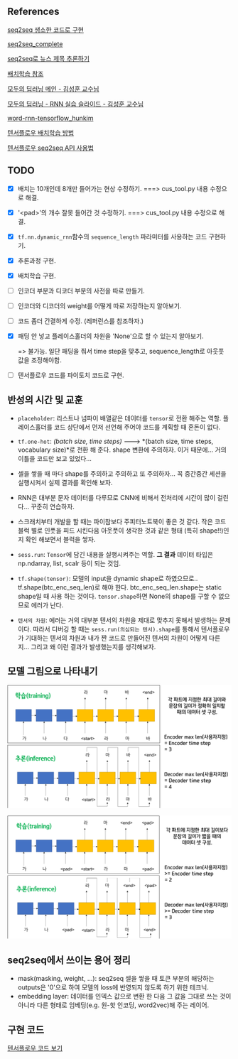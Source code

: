

## References

[seq2seq 생소한 코드로 구현](https://towardsdatascience.com/seq2seq-model-in-tensorflow-ec0c557e560f)

[seq2seq_complete](https://github.com/deep-diver/EN-FR-MLT-tensorflow/blob/master/dlnd_language_translationv2.ipynb)

[seq2seq로 뉴스 제목 추론하기](https://ratsgo.github.io/natural%20language%20processing/2017/03/12/s2s/)

[배치학습 참조](https://medium.com/trackin-datalabs/input-data-tf-data-%EC%9C%BC%EB%A1%9C-batch-%EB%A7%8C%EB%93%A4%EA%B8%B0-1c96f17c3696)

[모두의 딥러닝 메인 - 김성훈 교수님](https://hunkim.github.io/ml/)

[모두의 딥러닝 - RNN 실습 슬라이드 - 김성훈 교수님](https://docs.google.com/presentation/d/1UpZVnOvouIbXd0MAFBltSra5rRpsiJ-UyBUKGCrfYoo/edit#slide=id.g1ed9069b96_0_184)

[word-rnn-tensorflow_hunkim](https://github.com/hunkim/word-rnn-tensorflow)

[텐서플로우 배치학습 방법](https://hiseon.me/2018/04/15/tensorflow-dataset/)

[텐서플로우 seq2seq API 사용법](https://github.com/j-min/tf_tutorial_plus/blob/master/RNN_seq2seq/contrib_seq2seq/01_TrainingHelper.ipynb)



## TODO

- [x] 배치는 10개인데 8개만 들어가는 현상 수정하기. ===> cus_tool.py 내용 수정으로 해결.

- [x] '\<pad\>'의 개수 잘못 들어간 것 수정하기. ===> cus_tool.py 내용 수정으로 해결.

- [x] `tf.nn.dynamic_rnn`함수의 `sequence_length` 파라미터를 사용하는 코드 구현하기.

- [x] 추론과정 구현.

- [x] 배치학습 구현.

- [ ] 인코더 부분과 디코더 부분의 사전을 따로 만들기.

- [ ] 인코더와 디코더의 weight를 어떻게 따로 저장하는지 알아보기.

- [ ] 코드 좀더 간결하게 수정. (레퍼런스를 참조하자.)

- [x] 패딩 안 넣고 플레이스홀더의 차원을 'None'으로 할 수 있는지 알아보기.

  => 불가능. 일단 패딩을 줘서 time step을 맞추고, sequence_length로 아웃풋 값을 조정해야함.

- [ ] 텐서플로우 코드를 파이토치 코드로 구현.



## 반성의 시간 및 교훈

- `placeholder`: 리스트나 넘파이 배열같은 데이터를 `tensor`로 전환 해주는 역할. 플레이스홀더를 코드 상단에서 먼저 선언해 주어야 코드를 계획할 때 혼돈이 없다.

- `tf.one-hot`: *(batch size, time steps)* ---> *(batch size, time steps, vocabulary size)*로 전환 해 준다. shape 변환에 주의하자. 이거 때문에… 거의 이틀을 코드만 보고 있었다...

- 셀을 쌓을 때 마다 shape를 주의하고 주의하고 또 주의하자… 꼭 중간중간 세션을 실행시켜서 실제 결과를 확인해 보자.

- RNN은 대부분 문자 데이터를 다루므로 CNN에 비해서 전처리에 시간이 많이 걸린다… 꾸준히 연습하자.

- 스크래치부터 개발을 할 때는 파이참보다 주피터노트북이 좋은 것 같다. 작은 코드 블럭 별로 인풋을 피드 시킨다음 아웃풋이 생각한 것과 같은 형태 (특히 shape!!)인지 확인 해보면서 블럭을 쌓자.

- `sess.run`: `Tensor`에 담긴 내용을 실행시켜주는 역할. **그 결과** 데이터 타입은 np.ndarray, list, scalr 등이 되는 것임.

- `tf.shape(tensor)`: 모델의 input을 dynamic shape로 하였으므로.. tf.shape(btc_enc_seq_len)로 해야 한다. btc_enc_seq_len.shape는 static shape일 때 사용 하는 것이다. `tensor.shape`하면 None의 shape를 구할 수 없으므로 에러가 난다.

- `텐서의 차원`: 에러는 거의 대부분 텐서의 차원을 제대로 맞추지 못해서 발생하는 문제이다. 따라서 디버깅 할 때는 `sess.run(의심되는 텐서).shape`를 통해서 텐서플로우가 기대하는 텐서의 차원과 내가 짠 코드로 만들어진 텐서의 차원이 어떻게 다른지… 그리고 왜 이런 결과가 발생했는지를 생각해보자. 

  



## 모델 그림으로 나타내기

![seq2seq_1](/miscellaneous/seq2seq_1.png)

![seq2seq_2](/miscellaneous/seq2seq_2.png)



## seq2seq에서 쓰이는 용어 정리

- mask(masking, weight, ...): seq2seq 셀을 쌓을 때 <pad> 토큰 부분의 해당하는 outputs은 '0'으로 하여 모델의 loss에 반영되지 않도록 하기 위한 테크닉.
- embedding layer: 데이터를 인덱스 값으로 변환 한 다음 그 값을 그대로 쓰는 것이 아니라 다른 형태로 임베딩(e.g. 원-핫 인코딩, word2vec)해 주는 레이어.



## 구현 코드

[텐서플로우 코드 보기](/auto_OR_model/darkflow_seq2seq/seq2seq_success_180816.ipynb)